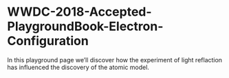 # WWDC-2018-Accepted-PlaygroundBook-Electron-Configuration
 In this playground page we’ll discover how the experiment of light reflaction has influenced the discovery of the atomic model.

